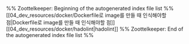 %% Zoottelkeeper: Beginning of the autogenerated index file list  %%
 [[04_dev_resources/docker/Dockerfile로 image를 만들 때 인식해야할 점|Dockerfile로 image를 만들 때 인식해야할 점]]
 [[04_dev_resources/docker/hadolint|hadolint]]
%% Zoottelkeeper: End of the autogenerated index file list  %%
